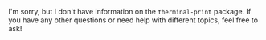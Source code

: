 I'm sorry, but I don't have information on the `therminal-print` package. If you have any other questions or need help with different topics, feel free to ask!
